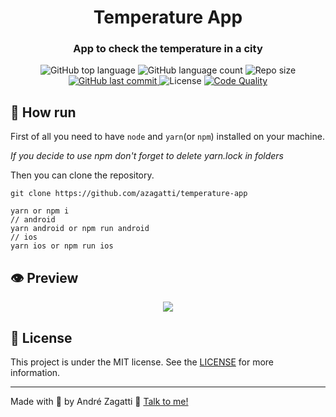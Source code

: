 <div align="center">
  <h1>Temperature App</h1>
</div>

<h3 align="center">
  App to check the temperature in a city
</h3>
<p align="center">
  <img alt="GitHub top language" src="https://img.shields.io/github/languages/top/azagatti/temperature-app?style=plastic">

  <img alt="GitHub language count" src="https://img.shields.io/github/languages/count/azagatti/temperature-app?style=plastic">

  <img alt="Repo size" src="https://img.shields.io/github/repo-size/azagatti/temperature-app?style=plastic">

  <a href="https://github.com/AZagatti/temperature-app/commits/master">
    <img alt="GitHub last commit" src="https://img.shields.io/github/last-commit/azagatti/temperature-app?style=plastic">
  </a>

  <img alt="License" src="https://img.shields.io/github/license/azagatti/temperature-app?style=plastic">

  <a href="https://app.codacy.com/manual/AZagatti/temperature-app/dashboard">
    <img alt="Code Quality" src="https://img.shields.io/codacy/grade/68af2047ff0a4ed9aafa998a865736b6?style=plastic">
  </a>
</p>

## 🚀 How run

First of all you need to have `node` and `yarn`(or `npm`) installed on your machine.

_If you decide to use npm don't forget to delete yarn.lock in folders_

Then you can clone the repository.

`git clone https://github.com/azagatti/temperature-app`

```
yarn or npm i
// android
yarn android or npm run android
// ios
yarn ios or npm run ios
```

## 👁 Preview

<div align="center">

  <img src="https://res.cloudinary.com/zagatti/image/upload/v1624657003/readme/temperature-app_cp5mza.gif" />

</div>

## 📝 License

This project is under the MIT license. See the [LICENSE](https://github.com/AZagatti/temperature-app/blob/master/LICENSE.md) for more information.


---

Made with 💟 by André Zagatti 👋 [Talk to me!](https://www.linkedin.com/in/andre-zagatti/)